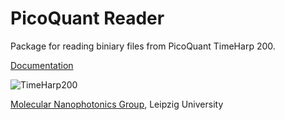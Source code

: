 # PicoQuant Reader
Package for reading biniary files from PicoQuant TimeHarp 200.

[Documentation](http://molecular-nanophotonics.github.io/pqreader)

![TimeHarp200](https://github.com/Molecular-Nanophotonics/pqreader/blob/master/images/TimeHarp_200.png)

[Molecular Nanophotonics Group](http://www.uni-leipzig.de/~mona), Leipzig University
